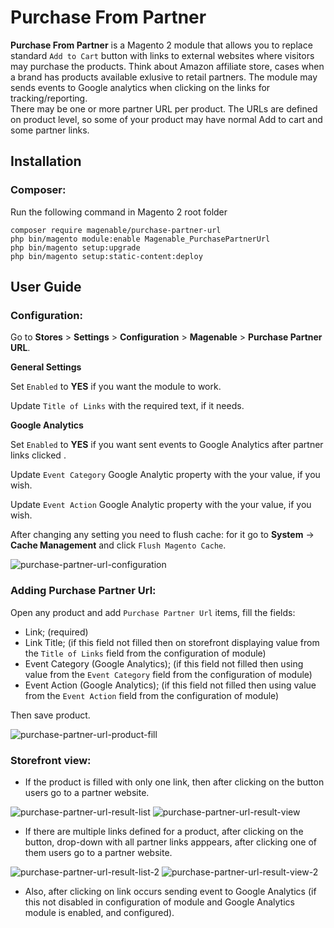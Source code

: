 # Purchase From Partner

**Purchase From Partner** is a Magento 2 module that allows you to replace standard `Add to Cart` button with links to external websites where visitors may purchase the products. Think about Amazon affiliate store, cases when a brand has products available exlusive to retail partners. The module may sends events to Google analytics when clicking on the links for tracking/reporting.<br>
There may be one or more partner URL per product. The URLs are defined on product level, so some of your product may have normal Add to cart and some partner links.


## Installation

### Composer:

Run the following command in Magento 2 root folder

```
composer require magenable/purchase-partner-url
php bin/magento module:enable Magenable_PurchasePartnerUrl
php bin/magento setup:upgrade
php bin/magento setup:static-content:deploy
```

## User Guide

### Configuration:

Go to **Stores** > **Settings** > **Configuration** > **Magenable** > **Purchase Partner URL**.

**General Settings**

Set `Enabled` to **YES** if you want the module to work.

Update `Title of Links` with the required text, if it needs.

**Google Analytics**

Set `Enabled` to **YES** if you want sent events to Google Analytics after partner links clicked .

Update `Event Category` Google Analytic property with the your value, if you wish.

Update `Event Action` Google Analytic property with the your value, if you wish.

After changing any setting you need to flush cache: for it go to **System** -> **Cache Management** and click `Flush Magento Cache`.

![purchase-partner-url-configuration](https://user-images.githubusercontent.com/34573954/130889492-54b59101-5b76-43dc-a697-71398b64d959.png)

### Adding Purchase Partner Url:

Open any product and add `Purchase Partner Url` items, fill the fields:

- Link; (required)
- Link Title; (if this field not filled then on storefront displaying value from the `Title of Links` field from the configuration of module)
- Event Category (Google Analytics); (if this field not filled then using value from the `Event Category` field from the configuration of module)
- Event Action (Google Analytics); (if this field not filled then using value from the `Event Action` field from the configuration of module)

Then save product.

![purchase-partner-url-product-fill](https://user-images.githubusercontent.com/34573954/130890434-4b452349-5170-41f0-8b85-2d72d164ed90.png)

### Storefront view:

- If the product is filled with only one link, then after clicking on the button users go to a partner website.

![purchase-partner-url-result-list](https://user-images.githubusercontent.com/34573954/130891887-6ddea932-c424-480f-9dae-21c2733c8713.png)
![purchase-partner-url-result-view](https://user-images.githubusercontent.com/34573954/130892282-74d5879d-7323-49e9-9d2c-f744bf90d4b1.png)

- If there are multiple links defined for a product, after clicking on the button, drop-down with all partner links apppears, after clicking one of them users go to a partner website.

![purchase-partner-url-result-list-2](https://user-images.githubusercontent.com/34573954/130892217-9add2c9d-abe7-4b6b-82c2-a1e3c8af0d4c.png)
![purchase-partner-url-result-view-2](https://user-images.githubusercontent.com/34573954/130892305-37ebba04-4a94-4e55-a852-2e07558c7ac6.png)

- Also, after clicking on link occurs sending event to Google Analytics (if this not disabled in configuration of module and Google Analytics module is enabled, and configured).
